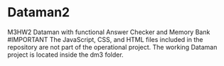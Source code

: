 # Dataman2
M3HW2 Dataman with functional Answer Checker and Memory Bank
#IMPORTANT
The JavaScript, CSS, and HTML files included in the repository are not part of the operational project. The working Dataman project is located inside the dm3 folder.
